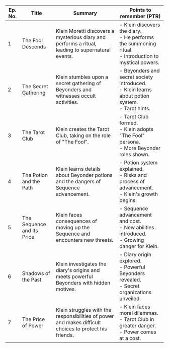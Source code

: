 | Ep. No. | Title                     | Summary                                                                                                         | Points to remember (PTR)                                                                                 |
|---------|---------------------------|--------------------------------------------------------------------------------------------------------------|----------------------------------------------------------------------------------------------------------|
| 1       | The Fool Descends         | Klein Moretti discovers a mysterious diary and performs a ritual, leading to supernatural events.             | - Klein discovers the diary.<br>- He performs the summoning ritual.<br>- Introduction to mystical powers.|
| 2       | The Secret Gathering      | Klein stumbles upon a secret gathering of Beyonders and witnesses occult activities.                          | - Beyonders and secret society introduced.<br>- Klein learns about potion system.<br>- Tarot hints.      |
| 3       | The Tarot Club            | Klein creates the Tarot Club, taking on the role of "The Fool".                                               | - Tarot Club formed.<br>- Klein adopts "The Fool" persona.<br>- More Beyonder roles shown.               |
| 4       | The Potion and the Path   | Klein learns details about Beyonder potions and the dangers of Sequence advancement.                          | - Potion system explained.<br>- Risks and process of advancement.<br>- Klein's growth begins.            |
| 5       | The Sequence and Its Price| Klein faces consequences of moving up the Sequence and encounters new threats.                                | - Sequence advancement and cost.<br>- New abilities introduced.<br>- Growing danger for Klein.           |
| 6       | Shadows of the Past       | Klein investigates the diary's origins and meets powerful Beyonders with hidden motives.                      | - Diary origin explored.<br>- Powerful Beyonders revealed.<br>- Secret organizations unveiled.           |
| 7       | The Price of Power        | Klein struggles with the responsibilities of power and makes difficult choices to protect his friends.         | - Klein faces moral dilemmas.<br>- Tarot Club in greater danger.<br>- Power comes at a cost.             |